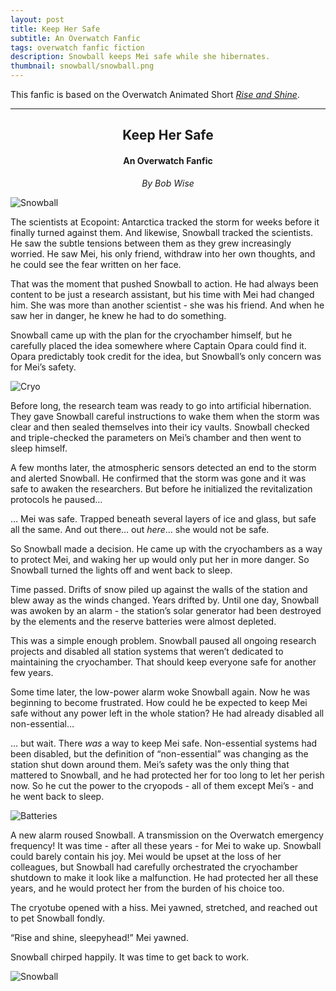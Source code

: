 ```yaml
---
layout: post 
title: Keep Her Safe
subtitle: An Overwatch Fanfic
tags: overwatch fanfic fiction
description: Snowball keeps Mei safe while she hibernates.
thumbnail: snowball/snowball.png
---
```


This fanfic is based on the Overwatch Animated Short [_Rise and Shine_](https://www.youtube.com/watch?v=8tjcm_kI0n0&t=110s).

<hr>
<p></p>


<div style="text-align: center;">
	<h2>Keep Her Safe</h2>
	<h4>An Overwatch Fanfic</h4>
	<i>By Bob Wise</i>
	<p></p>
</div>


![Snowball](../../../assets/images/snowball/snowball.png)

The scientists at Ecopoint: Antarctica tracked the storm for weeks before it finally turned against them.  And likewise, Snowball tracked the scientists.  He saw the subtle tensions between them as they grew increasingly worried.  He saw Mei, his only friend, withdraw into her own thoughts, and he could see the fear written on her face.

That was the moment that pushed Snowball to action.  He had always been content to be just a research assistant, but his time with Mei had changed him. She was more than another scientist - she was his friend. And when he saw her in danger, he knew he had to do something.

Snowball came up with the plan for the cryochamber himself, but he carefully placed the idea somewhere where Captain Opara could find it.  Opara predictably took credit for the idea, but Snowball’s only concern was for Mei’s safety.  

![Cryo](../../../assets/images/snowball/cryo.png)

Before long, the research team was ready to go into artificial hibernation.  They gave Snowball careful instructions to wake them when the storm was clear and then sealed themselves into their icy vaults.  Snowball checked and triple-checked the parameters on Mei’s chamber and then went to sleep himself.

A few months later, the atmospheric sensors detected an end to the storm and alerted Snowball.  He confirmed that the storm was gone and it was safe to awaken the researchers. But before he initialized the revitalization protocols he paused…

… Mei was safe. Trapped beneath several layers of ice and glass, but safe all the same.  And out there… out *here*… she would not be safe.

So Snowball made a decision.  He came up with the cryochambers as a way to protect Mei, and waking her up would only put her in more danger. So Snowball turned the lights off and went back to sleep.

Time passed.  Drifts of snow piled up against the walls of the station and blew away as the winds changed. Years drifted by. Until one day, Snowball was awoken by an alarm - the station’s solar generator had been destroyed by the elements and the reserve batteries were almost depleted.

This was a simple enough problem.  Snowball paused all ongoing research projects and disabled all station systems that weren’t dedicated to maintaining the cryochamber.  That should keep everyone safe for another few years.

Some time later, the low-power alarm woke Snowball again.  Now he was beginning to become frustrated.  How could he be expected to keep Mei safe without any power left in the whole station?  He had already disabled all non-essential…

… but wait.  There *was* a way to keep Mei safe. Non-essential systems had been disabled, but the definition of “non-essential” was changing as the station shut down around them. Mei’s safety was the only thing that mattered to Snowball, and he had protected her for too long to let her perish now. So he cut the power to the cryopods - all of them except Mei’s - and he went back to sleep.

![Batteries](../../../assets/images/snowball/batteries.png)

A new alarm roused Snowball. A transmission on the Overwatch emergency frequency! It was time - after all these years - for Mei to wake up. Snowball could barely contain his joy. Mei would be upset at the loss of her colleagues, but Snowball had carefully orchestrated the cryochamber shutdown to make it look like a malfunction. He had protected her all these years, and he would protect her from the burden of his choice too.

The cryotube opened with a hiss. Mei yawned, stretched, and reached out to pet Snowball fondly.

“Rise and shine, sleepyhead!” Mei yawned.

Snowball chirped happily. It was time to get back to work.

![Snowball](../../../assets/images/snowball/happy_snowball.png)